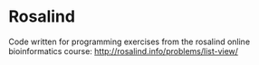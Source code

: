 # Rosalind
Code written for programming exercises from the rosalind online bioinformatics course: http://rosalind.info/problems/list-view/
